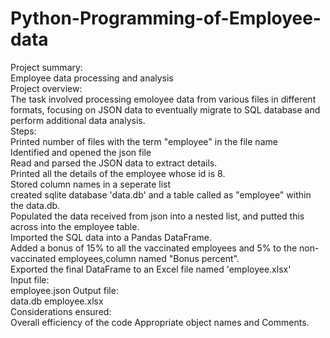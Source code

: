 # Python-Programming-of-Employee-data
Project summary: 
<br>
Employee data processing and analysis 
<br>
Project overview:
<br>
The task involved processing emoloyee data from various files in different formats, focusing on JSON data to eventually migrate to SQL database and perform additional data analysis.
<br>
Steps:
<br>
Printed number of files with the term "employee" in the file name
<br>
Identified and opened the json file
<br>
Read and parsed the JSON data to extract details.
<br>
Printed all the details of the employee whose id is 8.
<br>
Stored column names in a seperate list
<br>
created sqlite database 'data.db' and a table called as "employee" within the data.db.
<br>
Populated the data received from json into a nested list, and putted this across into the employee table.
<br>
Imported the SQL data into a Pandas DataFrame.
<br>
Added a bonus of 15%  to all the vaccinated employees and 5% to the non-vaccinated employees,column named "Bonus percent".
<br>
Exported the final DataFrame to an Excel file named 'employee.xlsx'
<br>
Input file:
<br>
employee.json 
Output file:
<br>
data.db
employee.xlsx
<br>
Considerations ensured:
<br>
Overall efficiency of the code 
Appropriate object names 
and Comments.
